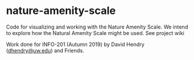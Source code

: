 # nature-amenity-scale
Code for visualizing and working with the Nature Amenity Scale. We intend to explore how the Natural Amenity Scale might be used.
See project wiki 

Work done for INFO-201 (Autumn 2019) by David Hendry (dhendry@uw.edu) and Friends.
